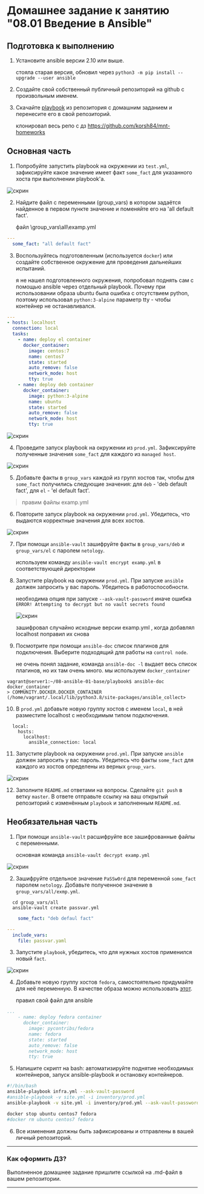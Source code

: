 # Домашнее задание к занятию "08.01 Введение в Ansible"

## Подготовка к выполнению
1. Установите ansible версии 2.10 или выше.

   стояла старая версия, обновил через `python3 -m pip install --upgrade --user ansible`

2. Создайте свой собственный публичный репозиторий на github с произвольным именем.
3. Скачайте [playbook](./playbook/) из репозитория с домашним заданием и перенесите его в свой репозиторий.

   клонировал весь репо с дз https://github.com/korsh84/mnt-homeworks


## Основная часть
1. Попробуйте запустить playbook на окружении из `test.yml`, зафиксируйте какое значение имеет факт `some_fact` для указанного хоста при выполнении playbook'a.

![скрин](08_p1.png)

2. Найдите файл с переменными (group_vars) в котором задаётся найденное в первом пункте значение и поменяйте его на 'all default fact'.

    файл \group_vars\all\examp.yml

```yaml
---
  some_fact: "all default fact"
```

3. Воспользуйтесь подготовленным (используется `docker`) или создайте собственное окружение для проведения дальнейших испытаний.

    я не нашел подготовленного окружения, попробовал поднять сам с помощью ansible через отдельный playbook. Почему при использовании образа ubuntu была ошибка с отсутствием python, поэтому использовал `python:3-alpine` параметр tty - чтобы контейнер не останавливался.

```infra.yml
---
- hosts: localhost
  connection: local
  tasks:
    - name: deploy el container
      docker_container:
        image: centos:7
        name: centos7
        state: started
        auto_remove: false
        network_mode: host
        tty: true
    - name: deploy deb container
      docker_container:
        image: python:3-alpine
        name: ubuntu
        state: started
        auto_remove: false
        network_mode: host
        tty: true
```   

   ![скрин](08_p2.png)

4. Проведите запуск playbook на окружении из `prod.yml`. Зафиксируйте полученные значения `some_fact` для каждого из `managed host`.

![скрин](08_p3.png)

5. Добавьте факты в `group_vars` каждой из групп хостов так, чтобы для `some_fact` получились следующие значения: для `deb` - 'deb default fact', для `el` - 'el default fact'.

> правим файлы examp.yml

6.  Повторите запуск playbook на окружении `prod.yml`. Убедитесь, что выдаются корректные значения для всех хостов.

![скрин](08_p4.png)

7. При помощи `ansible-vault` зашифруйте факты в `group_vars/deb` и `group_vars/el` с паролем `netology`.

   используем команду `ansible-vault encrypt examp.yml` в соответствующей директории

8. Запустите playbook на окружении `prod.yml`. При запуске `ansible` должен запросить у вас пароль. Убедитесь в работоспособности.

    необходима опция при запуске `--ask-vault-password` иначе ошибка  `ERROR! Attempting to decrypt but no vault secrets found`

	![скрин](08_p5.png)

	зашифровал случайно исходные версии examp.yml , когда добавлял localhost поправил их снова

9. Посмотрите при помощи `ansible-doc` список плагинов для подключения. Выберите подходящий для работы на `control node`.

    не очень понял задание, команда `ansible-doc -l` выдает весь список плагинов, но их там очень много. мы используем `docker_container`
```
vagrant@server1:~/08-ansible-01-base/playbook$ ansible-doc docker_container
> COMMUNITY.DOCKER.DOCKER_CONTAINER    (/home/vagrant/.local/lib/python3.8/site-packages/ansible_collect>
```

10. В `prod.yml` добавьте новую группу хостов с именем  `local`, в ней разместите localhost с необходимым типом подключения.

```
  local:
    hosts:
      localhost:
        ansible_connection: local
```

11. Запустите playbook на окружении `prod.yml`. При запуске `ansible` должен запросить у вас пароль. Убедитесь что факты `some_fact` для каждого из хостов определены из верных `group_vars`.

![скрин](08_p6.png)

12. Заполните `README.md` ответами на вопросы. Сделайте `git push` в ветку `master`. В ответе отправьте ссылку на ваш открытый репозиторий с изменённым `playbook` и заполненным `README.md`.


## Необязательная часть

1. При помощи `ansible-vault` расшифруйте все зашифрованные файлы с переменными.

    основная команда `ansible-vault decrypt examp.yml`

![скрин](08_p7.png)

2. Зашифруйте отдельное значение `PaSSw0rd` для переменной `some_fact` паролем `netology`. Добавьте полученное значение в `group_vars/all/exmp.yml`.

```
  cd group_vars/all
  ansible-vault create passvar.yml
```  
```passvar.yml  
	some_fact: "deb defaul fact"
```
```all/exmp.yml  
---
  include_vars:
    file: passvar.yaml
```


3. Запустите `playbook`, убедитесь, что для нужных хостов применился новый `fact`.

![скрин](08_p8.png)

4. Добавьте новую группу хостов `fedora`, самостоятельно придумайте для неё переменную. В качестве образа можно использовать [этот](https://hub.docker.com/r/pycontribs/fedora).

    правил свой файл для ansible

```infra.yml
...
    - name: deploy fedora container
      docker_container:
        image: pycontribs/fedora
        name: fedora
        state: started
        auto_remove: false
        network_mode: host
        tty: true
```   	

5. Напишите скрипт на bash: автоматизируйте поднятие необходимых контейнеров, запуск ansible-playbook и остановку контейнеров.

```1.sh
#!/bin/bash
ansible-playbook infra.yml --ask-vault-password
#ansible-playbook -v site.yml -i inventory/prod.yml
ansible-playbook -v site.yml -i inventory/prod.yml --ask-vault-password

docker stop ubuntu centos7 fedora
#docker rm ubuntu centos7 fedora
```

6. Все изменения должны быть зафиксированы и отправлены в вашей личный репозиторий.

---

### Как оформить ДЗ?

Выполненное домашнее задание пришлите ссылкой на .md-файл в вашем репозитории.

---
